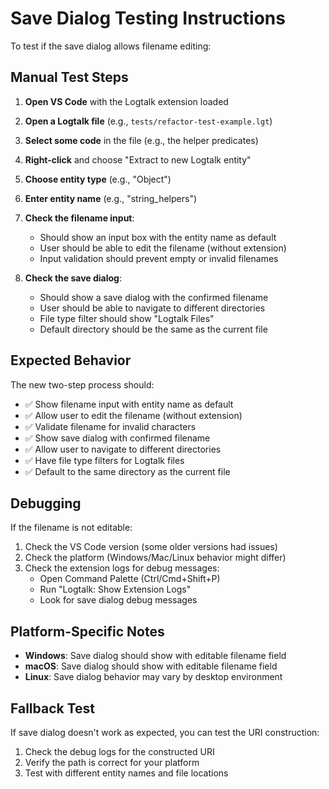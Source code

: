 # Save Dialog Testing Instructions

To test if the save dialog allows filename editing:

## Manual Test Steps

1. **Open VS Code** with the Logtalk extension loaded
2. **Open a Logtalk file** (e.g., `tests/refactor-test-example.lgt`)
3. **Select some code** in the file (e.g., the helper predicates)
4. **Right-click** and choose "Extract to new Logtalk entity"
5. **Choose entity type** (e.g., "Object")
6. **Enter entity name** (e.g., "string_helpers")
7. **Check the filename input**:
   - Should show an input box with the entity name as default
   - User should be able to edit the filename (without extension)
   - Input validation should prevent empty or invalid filenames

8. **Check the save dialog**:
   - Should show a save dialog with the confirmed filename
   - User should be able to navigate to different directories
   - File type filter should show "Logtalk Files"
   - Default directory should be the same as the current file

## Expected Behavior

The new two-step process should:

- ✅ Show filename input with entity name as default
- ✅ Allow user to edit the filename (without extension)
- ✅ Validate filename for invalid characters
- ✅ Show save dialog with confirmed filename
- ✅ Allow user to navigate to different directories
- ✅ Have file type filters for Logtalk files
- ✅ Default to the same directory as the current file

## Debugging

If the filename is not editable:
1. Check the VS Code version (some older versions had issues)
2. Check the platform (Windows/Mac/Linux behavior might differ)
3. Check the extension logs for debug messages:
   - Open Command Palette (Ctrl/Cmd+Shift+P)
   - Run "Logtalk: Show Extension Logs"
   - Look for save dialog debug messages

## Platform-Specific Notes

- **Windows**: Save dialog should show with editable filename field
- **macOS**: Save dialog should show with editable filename field
- **Linux**: Save dialog behavior may vary by desktop environment

## Fallback Test

If save dialog doesn't work as expected, you can test the URI construction:
1. Check the debug logs for the constructed URI
2. Verify the path is correct for your platform
3. Test with different entity names and file locations
